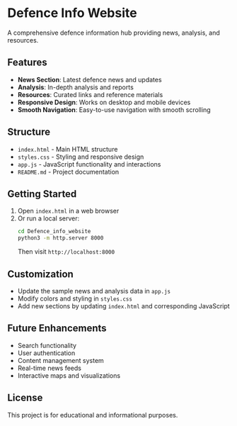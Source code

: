 # Defence Info Website

A comprehensive defence information hub providing news, analysis, and resources.

## Features

- **News Section**: Latest defence news and updates
- **Analysis**: In-depth analysis and reports
- **Resources**: Curated links and reference materials
- **Responsive Design**: Works on desktop and mobile devices
- **Smooth Navigation**: Easy-to-use navigation with smooth scrolling

## Structure

- `index.html` - Main HTML structure
- `styles.css` - Styling and responsive design
- `app.js` - JavaScript functionality and interactions
- `README.md` - Project documentation

## Getting Started

1. Open `index.html` in a web browser
2. Or run a local server:
   ```bash
   cd Defence_info_website
   python3 -m http.server 8000
   ```
   Then visit `http://localhost:8000`

## Customization

- Update the sample news and analysis data in `app.js`
- Modify colors and styling in `styles.css`
- Add new sections by updating `index.html` and corresponding JavaScript

## Future Enhancements

- Search functionality
- User authentication
- Content management system
- Real-time news feeds
- Interactive maps and visualizations

## License

This project is for educational and informational purposes.
